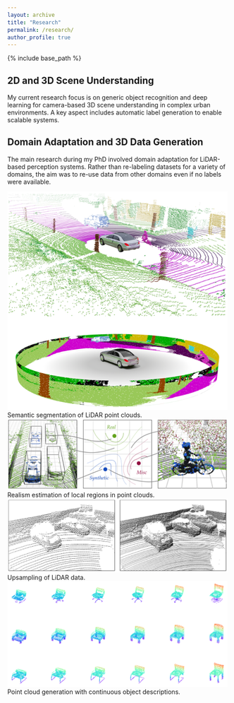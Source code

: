 ```yaml
---
layout: archive
title: "Research"
permalink: /research/
author_profile: true
---
```


{% include base_path %}


## 2D and 3D Scene Understanding

My current research focus is on generic object recognition and deep learning for camera-based 3D scene understanding in complex urban environments.
A key aspect includes automatic label generation to enable scalable systems.

## Domain Adaptation and 3D Data Generation

The main research during my PhD involved domain adaptation for LiDAR-based perception systems.
Rather than re-labeling datasets for a variety of domains, the aim was to re-use data from other domains even if no labels were available.


<img src="/images/research-semseg.png" width="500"/>
Semantic segmentation of LiDAR point clouds.

<img src="/images/research-metric.png" width="500"/>
Realism estimation of local regions in point clouds.

<img src="/images/research-upsampling.png" width="500"/>
Upsampling of LiDAR data.

<img src="/images/research-generation.png" width="500"/>
Point cloud generation with continuous object descriptions.
